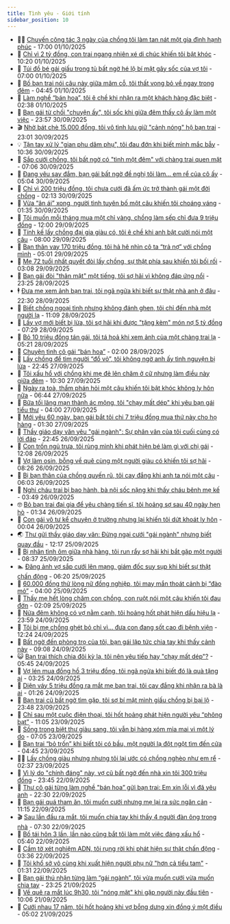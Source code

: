 ```yaml
---
title: Tình yêu - Giới tính
sidebar_position: 10
---
```


<!-- dantri-tinh-yeu-gioi-tinh:START -->
- 👨‍🏫 [Chuyến công tác 3 ngày của chồng tôi làm tan nát một gia đình hạnh phúc](https://dantri.com.vn/tinh-yeu-gioi-tinh/chuyen-cong-tac-3-ngay-cua-chong-toi-lam-tan-nat-mot-gia-dinh-hanh-phuc-20251001235428437.htm) - 17:00 01/10/2025
- 🦣 [Chỉ vì 2 tỷ đồng, con trai ngang nhiên xé di chúc khiến tôi bật khóc](https://dantri.com.vn/tinh-yeu-gioi-tinh/chi-vi-2-ty-dong-con-trai-ngang-nhien-xe-di-chuc-khien-toi-bat-khoc-20251001163252310.htm) - 10:20 01/10/2025
- 🔭 [Túi đồ bé gái giấu trong tủ bất ngờ hé lộ bí mật gây sốc của vợ tôi](https://dantri.com.vn/tinh-yeu-gioi-tinh/tui-do-be-gai-giau-trong-tu-bat-ngo-he-lo-bi-mat-gay-soc-cua-vo-toi-20251001101536628.htm) - 07:00 01/10/2025
- 🧐 [Bố bạn trai nói câu này giữa mâm cỗ, tôi thất vọng bỏ về ngay trong đêm](https://dantri.com.vn/tinh-yeu-gioi-tinh/bo-ban-trai-noi-cau-nay-giua-mam-co-toi-that-vong-bo-ve-ngay-trong-dem-20251001103735834.htm) - 04:45 01/10/2025
- 🫶 [Làm nghề “bán hoa”, tôi ê chề khi nhận ra một khách hàng đặc biệt](https://dantri.com.vn/tinh-yeu-gioi-tinh/lam-nghe-ban-hoa-toi-e-che-khi-nhan-ra-mot-khach-hang-dac-biet-20250930180352785.htm) - 02:38 01/10/2025
- 💃 [Bạn gái từ chối &quot;chuyện ấy&quot;, tôi sốc khi giữa đêm thấy cô ấy làm một việc](https://dantri.com.vn/tinh-yeu-gioi-tinh/ban-gai-tu-choi-chuyen-ay-toi-soc-khi-giua-dem-thay-co-ay-lam-mot-viec-20251001065151310.htm) - 23:57 30/09/2025
- 🎬 [Nhờ bát chè 15.000 đồng, tôi vô tình lưu giữ &quot;cảnh nóng&quot; hộ bạn trai](https://dantri.com.vn/tinh-yeu-gioi-tinh/nho-bat-che-15000-dong-toi-vo-tinh-luu-giu-canh-nong-ho-ban-trai-20251001060123011.htm) - 23:01 30/09/2025
- 💡 [Tận tay xử lý &quot;gian phu dâm phụ&quot;, tôi đau đớn khi biết mình mắc bẫy](https://dantri.com.vn/tinh-yeu-gioi-tinh/tan-tay-xu-ly-gian-phu-dam-phu-toi-dau-don-khi-biet-minh-mac-bay-20250930173545328.htm) - 10:36 30/09/2025
- 🙉 [Sắp cưới chồng, tôi bất ngờ có &quot;tình một đêm&quot; với chàng trai quen mặt](https://dantri.com.vn/tinh-yeu-gioi-tinh/sap-cuoi-chong-toi-bat-ngo-co-tinh-mot-dem-voi-chang-trai-quen-mat-20250929120915684.htm) - 07:06 30/09/2025
- 🚦 [Đang yêu say đắm, bạn gái bất ngờ đề nghị tôi làm… em rể của cô ấy](https://dantri.com.vn/tinh-yeu-gioi-tinh/dang-yeu-say-dam-ban-gai-bat-ngo-de-nghi-toi-lam-em-re-cua-co-ay-20250930114227910.htm) - 05:04 30/09/2025
- 🥸 [Chỉ vì 200 triệu đồng, tôi chưa cưới đã ấm ức trở thành gái một đời chồng](https://dantri.com.vn/tinh-yeu-gioi-tinh/chi-vi-200-trieu-dong-toi-chua-cuoi-da-am-uc-tro-thanh-gai-mot-doi-chong-20250929160050622.htm) - 02:13 30/09/2025
- 🤡 [Vừa “ân ái” xong, người tình tuyên bố một câu khiến tôi choáng váng](https://dantri.com.vn/tinh-yeu-gioi-tinh/vua-an-ai-xong-nguoi-tinh-tuyen-bo-mot-cau-khien-toi-choang-vang-20250929153629622.htm) - 01:35 30/09/2025
- 🦩 [Tôi muốn mỗi tháng mua một chỉ vàng, chồng làm sếp chỉ đưa 9 triệu đồng](https://dantri.com.vn/tinh-yeu-gioi-tinh/toi-muon-moi-thang-mua-mot-chi-vang-chong-lam-sep-chi-dua-9-trieu-dong-20250929183527951.htm) - 12:00 29/09/2025
- 🤡 [Tính kế lấy chồng đại gia giàu có, tôi ê chề khi anh bật cười nói một câu](https://dantri.com.vn/tinh-yeu-gioi-tinh/tinh-ke-lay-chong-dai-gia-giau-co-toi-e-che-khi-anh-bat-cuoi-noi-mot-cau-20250929115013832.htm) - 08:00 29/09/2025
- 🌊 [Bạn thân vay 170 triệu đồng, tôi hả hê nhìn cô ta “trả nợ” với chồng mình](https://dantri.com.vn/tinh-yeu-gioi-tinh/ban-than-vay-170-trieu-dong-toi-ha-he-nhin-co-ta-tra-no-voi-chong-minh-20250929115835862.htm) - 05:01 29/09/2025
- 🐘 [Mẹ 72 tuổi nhất quyết đòi lấy chồng, sự thật phía sau khiến tôi bối rối](https://dantri.com.vn/tinh-yeu-gioi-tinh/me-72-tuoi-nhat-quyet-doi-lay-chong-su-that-phia-sau-khien-toi-boi-roi-20250929100807779.htm) - 03:08 29/09/2025
- 🚀 [Bạn gái đòi &quot;thân mật&quot; một tiếng, tôi sợ hãi vì không đáp ứng nổi](https://dantri.com.vn/tinh-yeu-gioi-tinh/ban-gai-doi-than-mat-mot-tieng-toi-so-hai-vi-khong-dap-ung-noi-20250929011113026.htm) - 23:25 28/09/2025
- 🕴 [Đưa mẹ xem ảnh bạn trai, tôi ngã ngửa khi biết sự thật nhà anh ở đâu](https://dantri.com.vn/tinh-yeu-gioi-tinh/dua-me-xem-anh-ban-trai-toi-nga-ngua-khi-biet-su-that-nha-anh-o-dau-20250929012420775.htm) - 22:30 28/09/2025
- 🚀 [Biết chồng ngoại tình nhưng không đánh ghen, tôi chỉ đến nhà một người lạ](https://dantri.com.vn/tinh-yeu-gioi-tinh/biet-chong-ngoai-tinh-nhung-khong-danh-ghen-toi-chi-den-nha-mot-nguoi-la-20250921190225259.htm) - 11:09 28/09/2025
- 👺 [Lấy vợ mới biết bị lừa, tôi sợ hãi khi được &quot;tặng kèm&quot; món nợ 5 tỷ đồng](https://dantri.com.vn/tinh-yeu-gioi-tinh/lay-vo-moi-biet-bi-lua-toi-so-hai-khi-duoc-tang-kem-mon-no-5-ty-dong-20250928142826180.htm) - 07:29 28/09/2025
- 💄 [Bỏ 10 triệu đồng tán gái, tôi tá hoả khi xem ảnh của một chàng trai lạ](https://dantri.com.vn/tinh-yeu-gioi-tinh/bo-10-trieu-dong-tan-gai-toi-ta-hoa-khi-xem-anh-cua-mot-chang-trai-la-20250927141423598.htm) - 05:21 28/09/2025
- 🌊 [Chuyện tình cô gái “bán hoa”](https://dantri.com.vn/tinh-yeu-gioi-tinh/chuyen-tinh-co-gai-ban-hoa-20250927230352465.htm) - 02:00 28/09/2025
- 🚦 [Lấy chồng để tìm người “đổ vỏ”, tôi không ngờ anh ấy tình nguyện bị lừa](https://dantri.com.vn/tinh-yeu-gioi-tinh/lay-chong-de-tim-nguoi-do-vo-toi-khong-ngo-anh-ay-tinh-nguyen-bi-lua-20250927100429129.htm) - 22:45 27/09/2025
- 👹 [Tôi xấu hổ với chồng khi mẹ đẻ lên chăm ở cữ nhưng làm điều này giữa đêm](https://dantri.com.vn/tinh-yeu-gioi-tinh/toi-xau-ho-voi-chong-khi-me-de-len-cham-o-cu-nhung-lam-dieu-nay-giua-dem-20250926111433857.htm) - 10:30 27/09/2025
- 🚀 [Ngày ra toà, thẩm phán hỏi một câu khiến tôi bật khóc không ly hôn nữa](https://dantri.com.vn/tinh-yeu-gioi-tinh/ngay-ra-toa-tham-phan-hoi-mot-cau-khien-toi-bat-khoc-khong-ly-hon-nua-20250927134328000.htm) - 06:44 27/09/2025
- 🌁 [Bữa tối lãng mạn thành ác mộng, tôi &quot;chạy mất dép&quot; khi yêu bạn gái tiểu thư](https://dantri.com.vn/tinh-yeu-gioi-tinh/bua-toi-lang-man-thanh-ac-mong-toi-chay-mat-dep-khi-yeu-ban-gai-tieu-thu-20250927005846526.htm) - 04:00 27/09/2025
- 🧰 [Mới yêu 60 ngày, bạn gái bắt tôi chi 7 triệu đồng mua thứ này cho họ hàng](https://dantri.com.vn/tinh-yeu-gioi-tinh/moi-yeu-60-ngay-ban-gai-bat-toi-chi-7-trieu-dong-mua-thu-nay-cho-ho-hang-20250926121557673.htm) - 01:30 27/09/2025
- 🦅 [Thầy giáo dạy văn yêu &quot;gái ngành&quot;: Sự phân vân của tôi cuối cùng có lời đáp](https://dantri.com.vn/tinh-yeu-gioi-tinh/thay-giao-day-van-yeu-gai-nganh-su-phan-van-cua-toi-cuoi-cung-co-loi-dap-20250926154823084.htm) - 22:45 26/09/2025
- 🌈 [Con trốn ngủ trưa, tôi rùng mình khi phát hiện bé làm gì với chị gái](https://dantri.com.vn/tinh-yeu-gioi-tinh/con-tron-ngu-trua-toi-rung-minh-khi-phat-hien-be-lam-gi-voi-chi-gai-20250926153800382.htm) - 12:08 26/09/2025
- 🌋 [Vợ làm osin, bỗng về quê cùng một người giàu có khiến tôi sợ hãi](https://dantri.com.vn/tinh-yeu-gioi-tinh/vo-lam-osin-bong-ve-que-cung-mot-nguoi-giau-co-khien-toi-so-hai-20250926145652496.htm) - 08:26 26/09/2025
- 👺 [Bị bạn thân của chồng quyến rũ, tôi cay đắng khi anh ta nói một câu](https://dantri.com.vn/tinh-yeu-gioi-tinh/bi-ban-than-cua-chong-quyen-ru-toi-cay-dang-khi-anh-ta-noi-mot-cau-20250926104705349.htm) - 06:03 26/09/2025
- 🎃 [Nghi cháu trai bị bạo hành, bà nội sốc nặng khi thấy cháu bênh mẹ kế](https://dantri.com.vn/tinh-yeu-gioi-tinh/nghi-chau-trai-bi-bao-hanh-ba-noi-soc-nang-khi-thay-chau-benh-me-ke-20250926104750479.htm) - 03:49 26/09/2025
- 🤓 [Bỏ bạn trai đại gia để yêu chàng tiến sĩ, tôi hoảng sợ sau 40 ngày hẹn hò](https://dantri.com.vn/tinh-yeu-gioi-tinh/bo-ban-trai-dai-gia-de-yeu-chang-tien-si-toi-hoang-so-sau-40-ngay-hen-ho-20250926072635640.htm) - 01:34 26/09/2025
- 🤠 [Con gái vô tư kể chuyện ở trường nhưng lại khiến tôi dứt khoát ly hôn](https://dantri.com.vn/tinh-yeu-gioi-tinh/con-gai-vo-tu-ke-chuyen-o-truong-nhung-lai-khien-toi-dut-khoat-ly-hon-20250925134835951.htm) - 00:04 26/09/2025
- 🌏 [Thư gửi thầy giáo dạy văn: Đừng ngại cưới &quot;gái ngành&quot; nhưng biết quay đầu](https://dantri.com.vn/tinh-yeu-gioi-tinh/thu-gui-thay-giao-day-van-dung-ngai-cuoi-gai-nganh-nhung-biet-quay-dau-20250925102040617.htm) - 12:17 25/09/2025
- 🚀 [Bị nhân tình ôm giữa nhà hàng, tôi run rẩy sợ hãi khi bắt gặp một người](https://dantri.com.vn/tinh-yeu-gioi-tinh/bi-nhan-tinh-om-giua-nha-hang-toi-run-ray-so-hai-khi-bat-gap-mot-nguoi-20250925134130579.htm) - 08:37 25/09/2025
- 🏊 [Đăng ảnh vợ sắp cưới lên mạng, giám đốc suy sụp khi biết sự thật chấn động](https://dantri.com.vn/tinh-yeu-gioi-tinh/dang-anh-vo-sap-cuoi-len-mang-giam-doc-suy-sup-khi-biet-su-that-chan-dong-20250925131718566.htm) - 06:20 25/09/2025
- 🦒 [60.000 đồng thử lòng nữ đồng nghiệp, tôi may mắn thoát cảnh bị “đào mỏ”](https://dantri.com.vn/tinh-yeu-gioi-tinh/60000-dong-thu-long-nu-dong-nghiep-toi-may-man-thoat-canh-bi-dao-mo-20250925092631049.htm) - 04:00 25/09/2025
- 💂 [Thấy mẹ hết lòng chăm con chồng, con ruột nói một câu khiến tôi đau đớn](https://dantri.com.vn/tinh-yeu-gioi-tinh/thay-me-het-long-cham-con-chong-con-ruot-noi-mot-cau-khien-toi-dau-don-20250922185128268.htm) - 02:09 25/09/2025
- 💫 [Nửa đêm không có vợ nằm cạnh, tôi hoảng hốt phát hiện dấu hiệu lạ](https://dantri.com.vn/tinh-yeu-gioi-tinh/nua-dem-khong-co-vo-nam-canh-toi-hoang-hot-phat-hien-dau-hieu-la-20250923023010865.htm) - 23:59 24/09/2025
- 🧠 [Tôi bị mẹ chồng ghét bỏ chỉ vì... đưa con đang sốt cao đi bệnh viện](https://dantri.com.vn/tinh-yeu-gioi-tinh/toi-bi-me-chong-ghet-bo-chi-vi-dua-con-dang-sot-cao-di-benh-vien-20250924155358377.htm) - 12:24 24/09/2025
- 🎡 [Bất ngờ đến phòng trọ của tôi, bạn gái lập tức chia tay khi thấy cảnh này](https://dantri.com.vn/tinh-yeu-gioi-tinh/bat-ngo-den-phong-tro-cua-toi-ban-gai-lap-tuc-chia-tay-khi-thay-canh-nay-20250923161013749.htm) - 09:08 24/09/2025
- 😺 [Bạn trai thích chia đôi kỳ lạ, tôi nên yêu tiếp hay &quot;chạy mất dép&quot;?](https://dantri.com.vn/tinh-yeu-gioi-tinh/ban-trai-thich-chia-doi-ky-la-toi-nen-yeu-tiep-hay-chay-mat-dep-20250920175419357.htm) - 05:45 24/09/2025
- 🥰 [Vợ lén mua đồng hồ 3 triệu đồng, tôi ngã ngửa khi biết đó là quà tặng ai](https://dantri.com.vn/tinh-yeu-gioi-tinh/vo-len-mua-dong-ho-3-trieu-dong-toi-nga-ngua-khi-biet-do-la-qua-tang-ai-20250902124440785.htm) - 03:25 24/09/2025
- 🐲 [Diện váy 5 triệu đồng ra mắt mẹ bạn trai, tôi cay đắng khi nhận ra bà là ai](https://dantri.com.vn/tinh-yeu-gioi-tinh/dien-vay-5-trieu-dong-ra-mat-me-ban-trai-toi-cay-dang-khi-nhan-ra-ba-la-ai-20250924070410328.htm) - 01:26 24/09/2025
- 🌝 [Bạn trai cũ bất ngờ tìm gặp, tôi sợ bí mật mình giấu chồng bị bại lộ](https://dantri.com.vn/tinh-yeu-gioi-tinh/ban-trai-cu-bat-ngo-tim-gap-toi-so-bi-mat-minh-giau-chong-bi-bai-lo-20250923152411236.htm) - 23:48 23/09/2025
- 🐲 [Chỉ sau một cuộc điện thoại, tôi hốt hoảng phát hiện người yêu “phông bạt”](https://dantri.com.vn/tinh-yeu-gioi-tinh/chi-sau-mot-cuoc-dien-thoai-toi-hot-hoang-phat-hien-nguoi-yeu-phong-bat-20250923115748346.htm) - 11:05 23/09/2025
- 📝 [Sống trong biệt thự giàu sang, tôi vẫn bị hàng xóm mỉa mai vì một lý do](https://dantri.com.vn/tinh-yeu-gioi-tinh/song-trong-biet-thu-giau-sang-toi-van-bi-hang-xom-mia-mai-vi-mot-ly-do-20250921113908221.htm) - 07:05 23/09/2025
- 🦏 [Bạn trai “bỏ trốn” khi biết tôi có bầu, một người lạ đột ngột tìm đến cửa](https://dantri.com.vn/tinh-yeu-gioi-tinh/ban-trai-bo-tron-khi-biet-toi-co-bau-mot-nguoi-la-dot-ngot-tim-den-cua-20250923105310649.htm) - 04:45 23/09/2025
- 🧑‍🏫 [Lấy chồng giàu nhưng nhưng tôi lại ước có chồng nghèo như em rể](https://dantri.com.vn/tinh-yeu-gioi-tinh/lay-chong-giau-nhung-nhung-toi-lai-uoc-co-chong-ngheo-nhu-em-re-20250922172639863.htm) - 02:37 23/09/2025
- 🦍 [Vì lý do &quot;chính đáng&quot; này, vợ cũ bất ngờ đến nhà xin tôi 300 triệu đồng](https://dantri.com.vn/tinh-yeu-gioi-tinh/vi-ly-do-chinh-dang-nay-vo-cu-bat-ngo-den-nha-xin-toi-300-trieu-dong-20250922235025267.htm) - 23:45 22/09/2025
- 🌋 [Thư cô gái từng làm nghề &quot;bán hoa” gửi bạn trai: Em xin lỗi vì đã yêu anh](https://dantri.com.vn/tinh-yeu-gioi-tinh/thu-co-gai-tung-lam-nghe-ban-hoa-gui-ban-trai-em-xin-loi-vi-da-yeu-anh-20250922100249868.htm) - 22:30 22/09/2025
- 💯 [Bạn gái quá tham ăn, tôi muốn cưới nhưng mẹ lại ra sức ngăn cản](https://dantri.com.vn/tinh-yeu-gioi-tinh/ban-gai-qua-tham-an-toi-muon-cuoi-nhung-me-lai-ra-suc-ngan-can-20250922165341816.htm) - 11:15 22/09/2025
- 🎬 [Sau lần đầu ra mắt, tôi muốn chia tay khi thấy 4 người đàn ông trong nhà](https://dantri.com.vn/tinh-yeu-gioi-tinh/sau-lan-dau-ra-mat-toi-muon-chia-tay-khi-thay-4-nguoi-dan-ong-trong-nha-20250921163437958.htm) - 07:30 22/09/2025
- 📝 [Bố tái hôn 3 lần, lần nào cũng bắt tôi làm một việc đáng xấu hổ](https://dantri.com.vn/tinh-yeu-gioi-tinh/bo-tai-hon-3-lan-lan-nao-cung-bat-toi-lam-mot-viec-dang-xau-ho-20250922103017325.htm) - 05:40 22/09/2025
- 🧐 [Cầm tờ xét nghiệm ADN, tôi rụng rời khi phát hiện sự thật chấn động](https://dantri.com.vn/tinh-yeu-gioi-tinh/cam-to-xet-nghiem-adn-toi-rung-roi-khi-phat-hien-su-that-chan-dong-20250921173907144.htm) - 03:36 22/09/2025
- 🤠 [Tôi khổ sở vô cùng khi xuất hiện người phụ nữ &quot;hơn cả tiểu tam&quot;](https://dantri.com.vn/tinh-yeu-gioi-tinh/toi-kho-so-vo-cung-khi-xuat-hien-nguoi-phu-nu-hon-ca-tieu-tam-20250921163936901.htm) - 01:31 22/09/2025
- 💼 [Bạn gái thú nhận từng làm “gái ngành”, tôi vừa muốn cưới vừa muốn chia tay](https://dantri.com.vn/tinh-yeu-gioi-tinh/ban-gai-thu-nhan-tung-lam-gai-nganh-toi-vua-muon-cuoi-vua-muon-chia-tay-20250920160720169.htm) - 23:25 21/09/2025
- 💪 [Về quê ra mắt lúc 9h30, tôi &quot;nóng mặt&quot; khi gặp người này đầu tiên](https://dantri.com.vn/tinh-yeu-gioi-tinh/ve-que-ra-mat-luc-9h30-toi-nong-mat-khi-gap-nguoi-nay-dau-tien-20250920021553589.htm) - 10:06 21/09/2025
- 💂 [Cưới nhau 17 năm, tôi hốt hoảng khi vợ bỗng dưng xin đồng ý một điều](https://dantri.com.vn/tinh-yeu-gioi-tinh/cuoi-nhau-17-nam-toi-hot-hoang-khi-vo-bong-dung-xin-dong-y-mot-dieu-20250921110309862.htm) - 05:02 21/09/2025<!-- dantri-tinh-yeu-gioi-tinh:END -->
